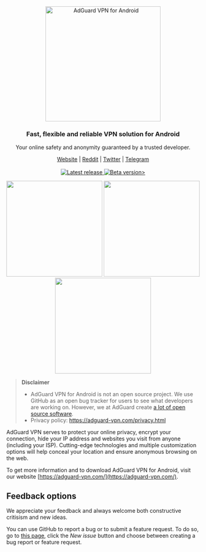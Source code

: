 &nbsp;
<p align="center">
  <picture>
    <source media="(prefers-color-scheme: dark)" srcset="https://cdn.adguard.com/public/Adguard/Common/Logos/vpn_logo_dark_a.svg" width="300px" alt="AdGuard VPN for Android" />
    <img src="https://cdn.adguard.com/public/Adguard/Common/Logos/vpn_logo_a.svg" width="300px" alt="AdGuard VPN for Android" />
  </picture>
</p>

<h3 align="center">Fast, flexible and reliable VPN solution for Android</h3>

<p align="center">
  Your online safety and anonymity guaranteed by a trusted developer.
</p>

<p align="center">
    <a href="https://adguard-vpn.com/">Website</a> |
    <a href="https://reddit.com/r/Adguard">Reddit</a> |
    <a href="https://twitter.com/AdGuard">Twitter</a> |
    <a href="https://t.me/adguard_en">Telegram</a>
    <br /><br />
    <a href="https://github.com/AdguardTeam/AdGuardVPNForAndroid/releases">
        <img src="https://img.shields.io/github/tag/AdguardTeam/AdGuardVPNForAndroid.svg?label=release" alt="Latest release" />
    </a>
    <a href="https://github.com/AdguardTeam/AdGuardVPNForAndroid/releases">
        <img src="https://img.shields.io/github/tag-pre/AdguardTeam/AdGuardVPNForAndroid.svg?label=beta" alt="Beta version>" />
    </a>
</p>

<p align="center">
  <picture>
    <source media="(prefers-color-scheme: dark)" srcset="https://cdn.adtidy.org/content/github/vpn/android/dark_home.png" width="250">
    <img src="https://cdn.adtidy.org/content/github/vpn/android/home.png" width="250">
  </picture>
  <picture>
    <source media="(prefers-color-scheme: dark)" srcset="https://cdn.adtidy.org/content/github/vpn/android/dark_locations.png" width="250">
    <img src="https://cdn.adtidy.org/content/github/vpn/android/locations.png" width="250">
  </picture>
  <picture>
    <source media="(prefers-color-scheme: dark)" srcset="https://cdn.adtidy.org/content/github/vpn/android/dark_exclusions.png" width="250">
    <img src="https://cdn.adtidy.org/content/github/vpn/android/exclusions.png" width="250">
  </picture>
</p>


> **Disclaimer**
> * AdGuard VPN for Android is not an open source project. We use GitHub as an open bug tracker for users to see what developers are working on. However, we at AdGuard create [a lot of open source software](https://github.com/search?o=desc&q=topic%3Aopen-source+org%3AAdguardTeam+fork%3Atrue&s=stars&type=Repositories).
> * Privacy policy: https://adguard-vpn.com/privacy.html

AdGuard VPN serves to protect your online privacy, encrypt your connection, hide your IP address and websites you visit from anyone (including your ISP). Cutting-edge technologies and multiple customization options will help conceal your location and ensure anonymous browsing on the web.

To get more information and to download AdGuard VPN for Android, visit our website [https://adguard-vpn.com/](https://adguard-vpn.com/).

<a id="feedback"></a>

## Feedback options

We appreciate your feedback and always welcome both constructive critisism and new ideas.

You can use GitHub to report a bug or to submit a feature request. To do so, go to [this page](https://github.com/AdguardTeam/AdguardVPNForAndroid/issues), click the _New issue_ button and choose between creating a bug report or feature request.
